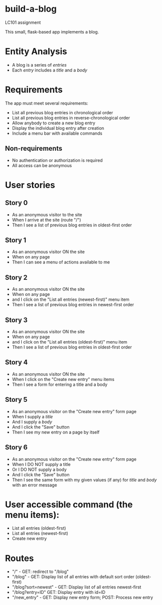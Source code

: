 # build-a-blog
LC101 assignment

This small, flask-based app implements a blog.

# Entity Analysis

* A blog is a series of _entries_
* Each _entry_ includes a _title_ and a _body_

# Requirements

The app must meet several requirements:

* List all previous blog entries in chronological order
* List all previous blog entries in reverse-chronological order
* Allow anybody to create a new blog entry
* Display the individual blog entry after creation
* Include a menu bar with available commands

## Non-requirements

* No authentication or authorization is required
* All access can be anonymous

# User stories

## Story 0
* As an anonymous visitor to the site
* When I arrive at the site (route "/")
* Then I see a list of previous blog entries in oldest-first order

## Story 1
* As an anonymous visitor ON the site
* When on any page
* Then I can see a menu of actions available to me

## Story 2
* As an anonymous visitor ON the site
* When on any page
* and I click on the "List all entries (newest-first)" menu item
* Then I see a list of previous blog entries in newest-first order

## Story 3
* As an anonymous visitor ON the site
* When on any page
* and I click on the "List all entries (oldest-first)" menu item
* Then I see a list of previous blog entries in oldest-first order

## Story 4
* As an anonymous visitor ON the site
* When I click on the "Create new entry" menu items
* Then I see a form for entering a title and a body

## Story 5
* As an anonymous visitor on the "Create new entry" form page
* When I supply a _title_
* And I supply a _body_
* And I click the "Save" button
* Then I see my new entry on a page by itself

## Story 6
* As an anonymous visitor on the "Create new entry" form page
* When I DO NOT supply a title
* Or I DO NOT supply a body
* And I click the "Save" button
* Then I see the same form with my given values (if any) for _title_ and _body_ with an error message


# User accessible command (the menu items):
* List all entries (oldest-first)
* List all entries (newest-first)
* Create new entry

# Routes

* "/" - GET: redirect to "/blog"
* "/blog" - GET: Display list of all entries with default sort order (oldest-first)
* "/blog?sort=newest" - GET: Display list of all entries newest-first
* "/blog?entry=ID" GET: Display entry with id=ID
* "/new_entry" - GET: Display new entry form; POST: Process new entry



